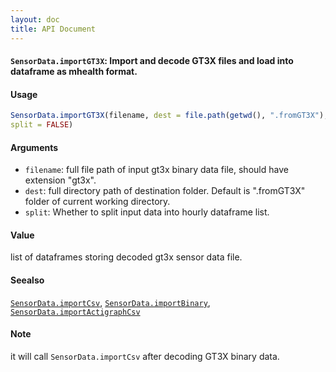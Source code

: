 ```yaml
---
layout: doc
title: API Document
---
```


#### `SensorData.importGT3X`: Import and decode GT3X files and load into dataframe as mhealth format. ####

#### Usage ####

```r
SensorData.importGT3X(filename, dest = file.path(getwd(), ".fromGT3X"),
split = FALSE)
```

#### Arguments ####

* `filename`: full file path of input gt3x binary data file, should have extension "gt3x".
* `dest`: full directory path of destination folder. Default is ".fromGT3X" folder of current working directory.
* `split`: Whether to split input data into hourly dataframe list.


#### Value ####


 list of dataframes storing decoded gt3x sensor data file.


#### Seealso ####


 [`SensorData.importCsv`](SensorData.importCsv.html), [`SensorData.importBinary`](SensorData.importBinary.html), [`SensorData.importActigraphCsv`](SensorData.importActigraphCsv.html)


#### Note ####


 it will call `SensorData.importCsv` after decoding GT3X binary data.


